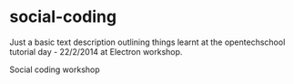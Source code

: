 social-coding
=============
Just a basic text description outlining things learnt at the opentechschool tutorial day - 22/2/2014 at Electron workshop.

Social coding workshop
